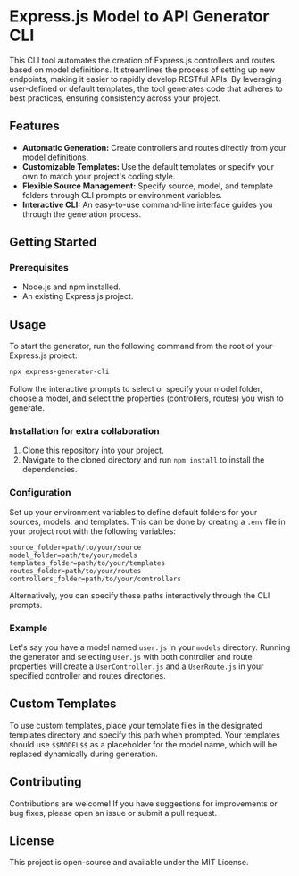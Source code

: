 
# Express.js Model to API Generator CLI

This CLI tool automates the creation of Express.js controllers and routes based on model definitions. It streamlines the process of setting up new endpoints, making it easier to rapidly develop RESTful APIs. By leveraging user-defined or default templates, the tool generates code that adheres to best practices, ensuring consistency across your project.

## Features

- **Automatic Generation:** Create controllers and routes directly from your model definitions.
- **Customizable Templates:** Use the default templates or specify your own to match your project's coding style.
- **Flexible Source Management:** Specify source, model, and template folders through CLI prompts or environment variables.
- **Interactive CLI:** An easy-to-use command-line interface guides you through the generation process.

## Getting Started

### Prerequisites

- Node.js and npm installed.
- An existing Express.js project.

## Usage

To start the generator, run the following command from the root of your Express.js project:

```bash
npx express-generator-cli
```

Follow the interactive prompts to select or specify your model folder, choose a model, and select the properties (controllers, routes) you wish to generate.


### Installation for extra collaboration

1. Clone this repository into your project.
2. Navigate to the cloned directory and run `npm install` to install the dependencies.

### Configuration

Set up your environment variables to define default folders for your sources, models, and templates. This can be done by creating a `.env` file in your project root with the following variables:

```env
source_folder=path/to/your/source
model_folder=path/to/your/models
templates_folder=path/to/your/templates
routes_folder=path/to/your/routes
controllers_folder=path/to/your/controllers
```

Alternatively, you can specify these paths interactively through the CLI prompts.


### Example

Let's say you have a model named `user.js` in your `models` directory. Running the generator and selecting `User.js` with both controller and route properties will create a `UserController.js` and a `UserRoute.js` in your specified controller and routes directories.

## Custom Templates

To use custom templates, place your template files in the designated templates directory and specify this path when prompted. Your templates should use `$$MODEL$$` as a placeholder for the model name, which will be replaced dynamically during generation.

## Contributing

Contributions are welcome! If you have suggestions for improvements or bug fixes, please open an issue or submit a pull request.

## License

This project is open-source and available under the MIT License.

